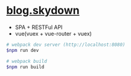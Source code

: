 # [blog.skydown](https://blog.skydown.co.kr)

* SPA + RESTFul API
* vue(vuex + vue-router + vuex)

``` bash
# webpack dev server (http://localhost:8080)
$npm run dev

# webpack build
$npm run build
```